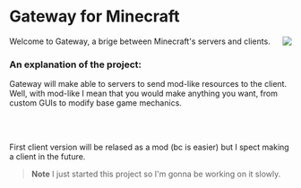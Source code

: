 # Gateway for Minecraft
 <img align="right" src="https://static.wikia.nocookie.net/minecraft_gamepedia/images/c/c7/End_Portal_Frame_%28S%29_JE6_BE3.png"/>
Welcome to Gateway, a brige between Minecraft's servers and clients.

### An explanation of the project:
Gateway will make able to servers to send mod-like resources to the client. Well, with mod-like I mean that you would make anything you want, from custom GUIs to modify base game mechanics.

<br/><br/>

First client version will be relased as a mod (bc is easier) but I spect making a client in the future.

> **Note** 
> I just started this project so I'm gonna be working on it slowly.
